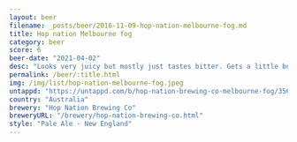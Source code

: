 ```yaml
---
layout: beer
filename: _posts/beer/2016-11-09-hop-nation-melbourne-fog.md
title: Hop nation Melbourne fog
category: beer
score: 6
beer-date: "2021-04-02"
desc: "Looks very juicy but mostly just tastes bitter. Gets a little better as it goes but overall pretty disappointing"
permalink: /beer/:title.html
img: /img/list/hop-nation-melbourne-fog.jpeg
untappd: "https://untappd.com/b/hop-nation-brewing-co-melbourne-fog/3565219"
country: "Australia"
brewery: "Hop Nation Brewing Co"
breweryURL: "/brewery/hop-nation-brewing-co.html"
style: "Pale Ale - New England"
---
```


